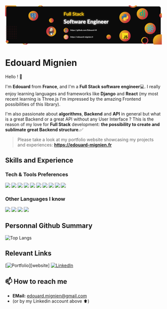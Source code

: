 ![Fullstack Developer](images/banner.png)

# Edouard Mignien
Hello ! 👋

I'm **Edouard** from **France**, and I'm a **Full Stack software engineer**💻. I really enjoy learning languages and frameworks like **Django** and **React** (my most recent learning is Three.js I'm impressed by the amazing Frontend possibilities of this library). 

I'm also passionate about **algorithms**, **Backend** and **API** in general but what is a great Backend or a great API without any User Interface ? This is the reason of my love for **Full Stack** development: **the possibility to create and sublimate great Backend structure**.✅ 

> Please take a look at my portfolio website showcasing my projects and experiences: **https://edouard-mignien.fr**

## Skills and Experience
### Tech & Tools Preferences

<img src="https://img.shields.io/badge/-Python-0879B9?style=flat&logo=python&logoColor=ffffff"> <img src="https://img.shields.io/badge/-Django-003C2A?style=flat&logo=django&logoColor=ffffff">
<img src = "https://img.shields.io/badge/-HTML5-E34F26?style=flat&logo=html5&logoColor=white"> <img src = "https://img.shields.io/badge/-CSS3-1572B6?style=flat&logo=css3&logoColor=white">
<img src="https://img.shields.io/badge/-JavaScript-eed718?style=flat&logo=javascript&logoColor=ffffff"> <img src="https://img.shields.io/badge/-React-000000?style=flat&logo=react&logoColor=00c8ff">
<img src="https://img.shields.io/badge/-MySQL-F29111?style=flat&logo=mysql&logoColor=FFFFFF"> <img src="https://img.shields.io/badge/-PostgreSQL-31648C?style=flat&logo=postgresql&logoColor=FFFFFF">
<img src="http://img.shields.io/badge/-Github-000000?style=flat&logo=github&logoColor=FFFFFF">
<img src="http://img.shields.io/badge/-VS%20Code-007ACC?style=flat&logo=visual%20studio%20code&logoColor=white">

### Other Languages I know
<img src="https://img.shields.io/badge/-C%20&%20C++-659ad2?style=flat&logo=c%2B%2B&logoColor=ffffff"> <img src="http://img.shields.io/badge/-Java-F89820?style=flat&logo=java&logoColor=white"> <img src="http://img.shields.io/badge/-VHDL-000000?style=flat&logo=vhdl&logoColor=white"> <img src="http://img.shields.io/badge/-Assembly-24324A?style=flat&logo=assembly&logoColor=white"> 

## Personnal Github Summary
![Top Langs](https://github-readme-stats.vercel.app/api/top-langs/?username=Edouard-M&langs_count=6&hide_progress=true&hide=nothing&theme=dark&text_color=FFFFFF)
<!-- https://github.com/anuraghazra/github-readme-stats -->

## Relevant Links

[![Portfolio](http://img.shields.io/badge/-Portfolio%20Website-000000?)][website]
[![LinkedIn](http://img.shields.io/badge/-LinkedIn-0077B5?style=flat&logo=linkedIn&logoColor=white)][linkedin]

[website]: https://www.edouard-mignien.fr/
[linkedin]: https://www.linkedin.com/in/edouard-mignien/

## 📫 How to reach me
*  **EMail:** edouard.mignien@gmail.com
*  (or by my Linkedin account above ⬆️)

<!--
Here are some ideas to get you started:
- 🔭 I’m currently working on ...
- 🌱 I’m currently learning ...
- 👯 I’m looking to collaborate on ...
- 🤔 I’m looking for help with ...
- 💬 Ask me about ...
- 📫 How to reach me: ...
- 😄 Pronouns: ...
- ⚡ Fun fact: ...
-->
